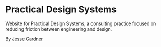 # Practical Design Systems

Website for Practical Design Systems, a consulting practice focused on reducing friction between engineering and design.

By [Jesse Gardner](https://plasticmind.com/)
